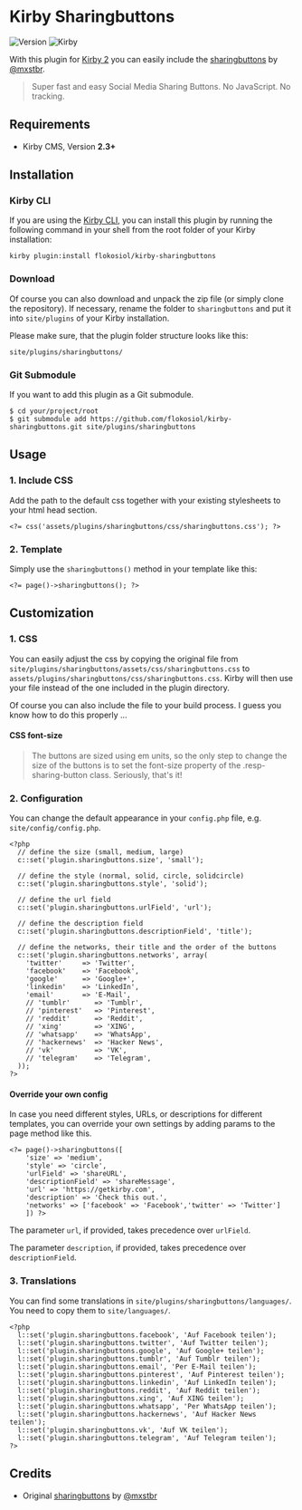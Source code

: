 # Kirby Sharingbuttons

![Version](https://img.shields.io/badge/Version-1.2-green.svg) ![Kirby](https://img.shields.io/badge/Kirby-2.3+-red.svg)

With this plugin for [Kirby 2](http://getkirby.com) you can easily include the [sharingbuttons](http://sharingbuttons.io/) by [@mxstbr](https://github.com/mxstbr).

> Super fast and easy Social Media Sharing Buttons. No JavaScript. No tracking.


## Requirements

+ Kirby CMS, Version **2.3+**


## Installation

### Kirby CLI

If you are using the [Kirby CLI](https://github.com/getkirby/cli), you can install this plugin by running the following command in your shell from the root folder of your Kirby installation:

```
kirby plugin:install flokosiol/kirby-sharingbuttons
```

### Download

Of course you can also download and unpack the zip file (or simply clone the repository). If necessary, rename the folder to `sharingbuttons` and put it into `site/plugins` of your Kirby installation.

Please make sure, that the plugin folder structure looks like this:

```
site/plugins/sharingbuttons/
```

### Git Submodule

If you want to add this plugin as a Git submodule.

```
$ cd your/project/root
$ git submodule add https://github.com/flokosiol/kirby-sharingbuttons.git site/plugins/sharingbuttons
```



## Usage

### 1. Include CSS

Add the path to the default css together with your existing stylesheets to your html head section.

```
<?= css('assets/plugins/sharingbuttons/css/sharingbuttons.css'); ?>
```

### 2. Template

Simply use the `sharingbuttons()` method in your template like this:


```
<?= page()->sharingbuttons(); ?>
```


## Customization

### 1. CSS

You can easily adjust the css by copying the original file from `site/plugins/sharingbuttons/assets/css/sharingbuttons.css` to `assets/plugins/sharingbuttons/css/sharingbuttons.css`. Kirby will then use your file instead of the one included in the plugin directory.

Of course you can also include the file to your build process. I guess you know how to do this properly …

#### CSS font-size

> The buttons are sized using em units, so the only step to change the size of the buttons is to set the font-size property of the .resp-sharing-button class. Seriously, that's it!


### 2. Configuration

You can change the default appearance in your `config.php` file, e.g. `site/config/config.php`.

```
<?php
  // define the size (small, medium, large)
  c::set('plugin.sharingbuttons.size', 'small');

  // define the style (normal, solid, circle, solidcircle)
  c::set('plugin.sharingbuttons.style', 'solid');

  // define the url field
  c::set('plugin.sharingbuttons.urlField', 'url');

  // define the description field
  c::set('plugin.sharingbuttons.descriptionField', 'title');

  // define the networks, their title and the order of the buttons
  c::set('plugin.sharingbuttons.networks', array(
    'twitter'     => 'Twitter',
    'facebook'    => 'Facebook',
    'google'      => 'Google+',
    'linkedin'    => 'LinkedIn',
    'email'       => 'E-Mail',
    // 'tumblr'      => 'Tumblr',
    // 'pinterest'   => 'Pinterest',
    // 'reddit'      => 'Reddit',
    // 'xing'        => 'XING',
    // 'whatsapp'    => 'WhatsApp',
    // 'hackernews'  => 'Hacker News',
    // 'vk'          => 'VK',
    // 'telegram'    => 'Telegram',
  ));
?>
```

#### Override your own config

In case you need different styles, URLs, or descriptions for different templates, you can override your own settings by adding params to the page method like this.

```
<?= page()->sharingbuttons([
    'size' => 'medium',
    'style' => 'circle',
    'urlField' => 'shareURL',
    'descriptionField' => 'shareMessage',
    'url' => 'https://getkirby.com',
    'description' => 'Check this out.',
    'networks' => ['facebook' => 'Facebook','twitter' => 'Twitter']
    ]) ?>
```

The parameter `url`, if provided, takes precedence over `urlField`.

The parameter `description`, if provided, takes precedence over `descriptionField`.

### 3. Translations

You can find some translations in `site/plugins/sharingbuttons/languages/`. You need to copy them to `site/languages/`.

```
<?php
  l::set('plugin.sharingbuttons.facebook', 'Auf Facebook teilen');
  l::set('plugin.sharingbuttons.twitter', 'Auf Twitter teilen');
  l::set('plugin.sharingbuttons.google', 'Auf Google+ teilen');
  l::set('plugin.sharingbuttons.tumblr', 'Auf Tumblr teilen');
  l::set('plugin.sharingbuttons.email', 'Per E-Mail teilen');
  l::set('plugin.sharingbuttons.pinterest', 'Auf Pinterest teilen');
  l::set('plugin.sharingbuttons.linkedin', 'Auf LinkedIn teilen');
  l::set('plugin.sharingbuttons.reddit', 'Auf Reddit teilen');
  l::set('plugin.sharingbuttons.xing', 'Auf XING teilen');
  l::set('plugin.sharingbuttons.whatsapp', 'Per WhatsApp teilen');
  l::set('plugin.sharingbuttons.hackernews', 'Auf Hacker News teilen');
  l::set('plugin.sharingbuttons.vk', 'Auf VK teilen');
  l::set('plugin.sharingbuttons.telegram', 'Auf Telegram teilen');
?>
```

## Credits

+ Original [sharingbuttons](http://sharingbuttons.io/) by [@mxstbr](https://github.com/mxstbr)
